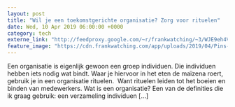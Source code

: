 ```yaml
---
layout: post
title: "Wil je een toekomstgerichte organisatie? Zorg voor rituelen"
date: Wed, 10 Apr 2019 06:00:00 +0000
category: tech
externe_link: "http://feedproxy.google.com/~r/frankwatching/~3/WJE9eh4VduU/"
feature_image: "https://cdn.frankwatching.com/app/uploads/2019/04/Pins-met-draadjes-verbonden-214x155.jpg"
---
```


Een organisatie is eigenlijk gewoon een groep individuen. Die individuen hebben iets nodig wat bindt. Waar je hiervoor in het eten de maïzena roert, gebruik je in een organisatie rituelen.  Want rituelen leiden tot het boeien en binden van medewerkers. Wat is een organisatie? Een van de definities die ik graag gebruik: een verzameling individuen [&#8230;]<img src="http://feeds.feedburner.com/~r/frankwatching/~4/WJE9eh4VduU" height="1" width="1" alt=""/>
